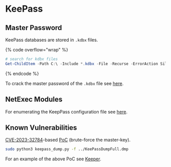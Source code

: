 # KeePass

## Master Password

KeePass databases are stored in `.kdbx` files.

{% code overflow="wrap" %}
```powershell
# search for kdbx files
Get-ChildItem -Path C:\ -Include *.kdbx -File -Recurse -ErrorAction SilentlyContinue    
```
{% endcode %}

To crack the master password of the `.kdbx` file see [here](passwords/john.md#kdbx-keepass).

## NetExec Modules

For enumerating the KeepPass configuration file see [here](https://x7331.gitbook.io/boxes/tools/tools/active-directory/netexec-cme#keepass-credentials).

## Known Vulnerabilities

[CVE-2023-32784](https://cve.mitre.org/cgi-bin/cvename.cgi?name=CVE-2023-32784)-based [PoC](https://github.com/z-jxy/keepass_dump) (brute-force the master-key).

```bash
sudo python3 keepass_dump.py -f ../KeePassDumpFull.dmp
```

For an example of the above PoC see [Keeper](../boxes/easy/keeper.md#keepass-exploitation).
